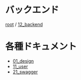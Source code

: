 # バックエンド

[root](./../../README.md) 
/ [12_backend](./README.md)

# 各種ドキュメント

* [01_design](./01_design/README.md)
* [11_user](./11_user/README.md)
* [21_swagger](./21_swagger/README.md)
